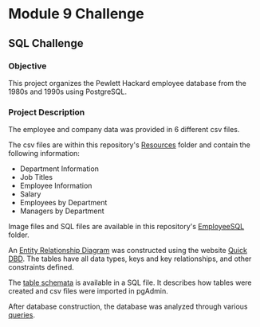 # Module 9 Challenge
## SQL Challenge

### Objective
This project organizes the Pewlett Hackard employee database from the 1980s and 1990s using PostgreSQL.

### Project Description
The employee and company data was provided in 6 different csv files.  

The csv files are within this repository's [Resources](Resources) folder and contain the following information:
- Department Information
- Job Titles
- Employee Information
- Salary
- Employees by Department
- Managers by Department

Image files and SQL files are available in this repository's [EmployeeSQL](EmployeeSQL) folder.  

An [Entity Relationship Diagram](EmployeeSQL/ERD.png) was constructed using the website [Quick DBD](https://www.quickdatabasediagrams.com/).
The tables have all data types, keys and key relationships, and other constraints defined.

The [table schemata](EmployeeSQL/table_schemata.sql) is available in a SQL file.  It describes how tables were created and csv files were imported in pgAdmin.

After database construction, the database was analyzed through various [queries](EmployeeSQL/queries.sql).
